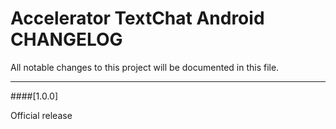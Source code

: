 # Accelerator TextChat Android CHANGELOG
All notable changes to this project will be documented in this file.

--------------------------------------

####[1.0.0]

Official release

